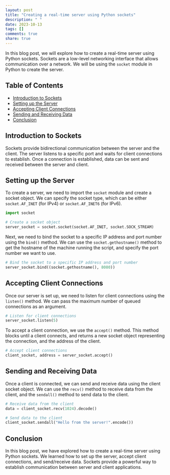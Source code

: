 ```yaml
---
layout: post
title: "Creating a real-time server using Python sockets"
description: " "
date: 2023-10-13
tags: []
comments: true
share: true
---
```


In this blog post, we will explore how to create a real-time server using Python sockets. Sockets are a low-level networking interface that allows communication over a network. We will be using the `socket` module in Python to create the server.

## Table of Contents
- [Introduction to Sockets](#introduction-to-sockets)
- [Setting up the Server](#setting-up-the-server)
- [Accepting Client Connections](#accepting-client-connections)
- [Sending and Receiving Data](#sending-and-receiving-data)
- [Conclusion](#conclusion)

## Introduction to Sockets

Sockets provide bidirectional communication between the server and the client. The server listens to a specific port and waits for client connections to establish. Once a connection is established, data can be sent and received between the server and client.

## Setting up the Server

To create a server, we need to import the `socket` module and create a socket object. We can specify the socket type, which can be either `socket.AF_INET` (for IPv4) or `socket.AF_INET6` (for IPv6).

```python
import socket

# Create a socket object
server_socket = socket.socket(socket.AF_INET, socket.SOCK_STREAM)
```

Next, we need to bind the socket to a specific IP address and port number using the `bind()` method. We can use the `socket.gethostname()` method to get the hostname of the machine running the script, and specify the port number we want to use.

```python
# Bind the socket to a specific IP address and port number
server_socket.bind((socket.gethostname(), 8080))
```

## Accepting Client Connections

Once our server is set up, we need to listen for client connections using the `listen()` method. We can pass the maximum number of queued connections as an argument.

```python
# Listen for client connections
server_socket.listen(5)
```

To accept a client connection, we use the `accept()` method. This method blocks until a client connects, and returns a new socket object representing the connection, and the address of the client.

```python
# Accept client connections
client_socket, address = server_socket.accept()
```

## Sending and Receiving Data

Once a client is connected, we can send and receive data using the client socket object. We can use the `recv()` method to receive data from the client, and the `sendall()` method to send data to the client.

```python
# Receive data from the client
data = client_socket.recv(1024).decode()

# Send data to the client
client_socket.sendall("Hello from the server!".encode())
```

## Conclusion

In this blog post, we have explored how to create a real-time server using Python sockets. We learned how to set up the server, accept client connections, and send/receive data. Sockets provide a powerful way to establish communication between server and client applications.